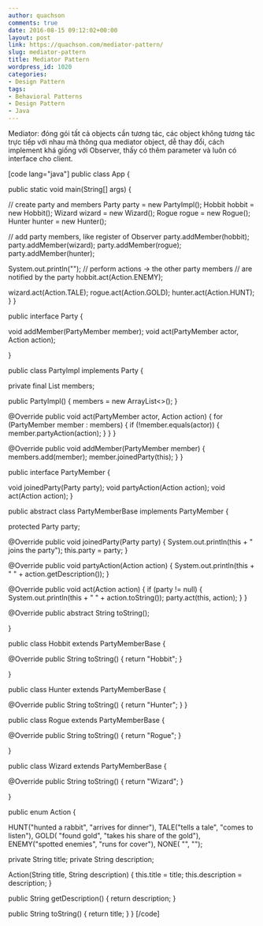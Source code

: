 ```yaml
---
author: quachson
comments: true
date: 2016-08-15 09:12:02+00:00
layout: post
link: https://quachson.com/mediator-pattern/
slug: mediator-pattern
title: Mediator Pattern
wordpress_id: 1020
categories:
- Design Pattern
tags:
- Behavioral Patterns
- Design Pattern
- Java
---
```


Mediator: đóng gói tất cả objects cần tương tác, các object không tương tác trực tiếp với nhau mà thông qua mediator object, dễ thay đổi, cách implement khá giống với Observer, thấy có thêm parameter và luôn có interface cho client.


[code lang="java"]
public class App {

public static void main(String[] args) {

// create party and members
Party party = new PartyImpl();
Hobbit hobbit = new Hobbit();
Wizard wizard = new Wizard();
Rogue rogue = new Rogue();
Hunter hunter = new Hunter();

// add party members, like register of Observer
party.addMember(hobbit);
party.addMember(wizard);
party.addMember(rogue);
party.addMember(hunter);

System.out.println("");
// perform actions -> the other party members
// are notified by the party
hobbit.act(Action.ENEMY);

wizard.act(Action.TALE);
rogue.act(Action.GOLD);
hunter.act(Action.HUNT);
}
}

public interface Party {

void addMember(PartyMember member);
void act(PartyMember actor, Action action);

}

public class PartyImpl implements Party {

private final List<PartyMember> members;

public PartyImpl() {
members = new ArrayList<>();
}

@Override
public void act(PartyMember actor, Action action) {
for (PartyMember member : members) {
if (!member.equals(actor)) {
member.partyAction(action);
}
}
}

@Override
public void addMember(PartyMember member) {
members.add(member);
member.joinedParty(this);
}
}

public interface PartyMember {

void joinedParty(Party party);
void partyAction(Action action);
void act(Action action);
}

public abstract class PartyMemberBase implements PartyMember {

protected Party party;

@Override
public void joinedParty(Party party) {
System.out.println(this + " joins the party");
this.party = party;
}

@Override
public void partyAction(Action action) {
System.out.println(this + " " + action.getDescription());
}

@Override
public void act(Action action) {
if (party != null) {
System.out.println(this + " " + action.toString());
party.act(this, action);
}
}

@Override
public abstract String toString();

}

public class Hobbit extends PartyMemberBase {

@Override
public String toString() {
return "Hobbit";
}

}

public class Hunter extends PartyMemberBase {

@Override
public String toString() {
return "Hunter";
}
}

public class Rogue extends PartyMemberBase {

@Override
public String toString() {
return "Rogue";
}

}

public class Wizard extends PartyMemberBase {

@Override
public String toString() {
return "Wizard";
}

}

public enum Action {

HUNT("hunted a rabbit", "arrives for dinner"), TALE("tells a tale", "comes to listen"), GOLD(
"found gold", "takes his share of the gold"), ENEMY("spotted enemies", "runs for cover"), NONE(
"", "");

private String title;
private String description;

Action(String title, String description) {
this.title = title;
this.description = description;
}

public String getDescription() {
return description;
}

public String toString() {
return title;
}
}
[/code]
